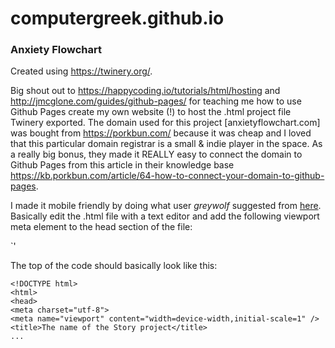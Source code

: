 # computergreek.github.io
### Anxiety Flowchart




Created using https://twinery.org/.


Big shout out to https://happycoding.io/tutorials/html/hosting and http://jmcglone.com/guides/github-pages/ for teaching me how to use Github Pages create my own website (!) to host the .html project file Twinery exported. The domain used for this project [anxietyflowchart.com] was bought from https://porkbun.com/ because it was cheap and I loved that this particular domain registrar is a small & indie player in the space. As a really big bonus, they made it REALLY easy to connect the domain to Github Pages from this article in their knowledge base https://kb.porkbun.com/article/64-how-to-connect-your-domain-to-github-pages.


I made it mobile friendly by doing what user *greywolf* suggested from [here](http://twinery.org/questions/35558/font-changing-size-based-on-amount-of-text-on-mobile?show=35558#q35558). Basically edit the .html file with a text editor and add the following viewport meta element to the head section of the file:

`<meta name="viewport" content="width=device-width,initial-scale=1" />'


The top of the code should basically look like this:  
```
<!DOCTYPE html>
<html>
<head>
<meta charset="utf-8">
<meta name="viewport" content="width=device-width,initial-scale=1" />
<title>The name of the Story project</title>
...
```
